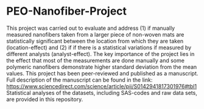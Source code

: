 # PEO-Nanofiber-Project
This project was carried out to evaluate and address (1) if manually measured nanofibers taken from a larger piece of non-woven mats are statistically significant between the  location from which they are taken (location-effect) and (2) if if there is a statistical variations if measured by different analysts (analyst-effect). 
The key importance of the project lies in the effect that most of the measurements are done manually and some polymeric nanofibers demonstrate higher standard deviation from the mean values. 
This project has been peer-reviewed and published as a manuscript. Full description of the manuscript can be found in the link: https://www.sciencedirect.com/science/article/pii/S0142941817301976#tbl1
Statistical analyses of the datasets, including SAS-codes and raw data sets, are provided in this repository. 
